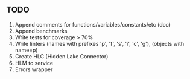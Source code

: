 ## TODO 

1. Append comments for functions/variables/constants/etc (doc)
2. Append benchmarks
3. Write tests for coverage > 70%
4. Write linters (names with prefixes 'p', 'f', 's', 'i', 'c', 'g'), (objects with name=p)
5. Create HLC (Hidden Lake Connector)
6. HLM to service
7. Errors wrapper
